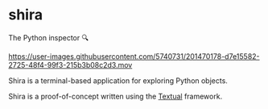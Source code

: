 # shira

The Python inspector 🔍

https://user-images.githubusercontent.com/5740731/201470178-d7e15582-2725-48f4-99f3-215b3b08c2d3.mov

Shira is a terminal-based application for exploring Python objects.

Shira is a proof-of-concept written using the [Textual](https://github.com/Textualize/textual) framework.
